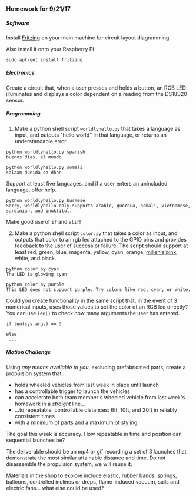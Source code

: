 ### Homework for 9/21/17

##### Software
Install [Fritzing](http://fritzing.org) on your main machine for circuit layout diagramming.

Also install it onto your Raspberry Pi

```
sudo apt-get install fritzing
```

##### Electronics
Create a circuit that, when a user presses and holds a button, an RGB LED illuminates and displays a color dependent on a reading from the DS18B20 sensor.

##### Programming
1. Make a python shell script `worldlyhello.py` that takes a language as input, and outputs "hello world" in that language, or returns an understandable error.

```
python worldlyhello.py spanish
buenos dias, el mundo
```

```
python worldlyhello.py somali
salaam dunida oa dhan
```

Support at least five languages, and if a user enters an unincluded language, offer help.

```
python worldlyhello.py burmese
Sorry, worldlyhello only supports arabic, quechua, somali, vietnamese, sardinian, and inuktitut.
```

Make good use of `if` and `elif`!

2. Make a python shell script `color.py` that takes a color as input, and outputs that color to an rgb led attached to the GPIO pins and provides feedback to the user of success or failure. The script should support at least red, green, blue, magenta, yellow, cyan, orange, [millenialpink](https://www.theguardian.com/artanddesign/shortcuts/2017/mar/22/millennial-pink-is-the-colour-of-now-but-what-exactly-is-it), white, and black.

```
python color.py cyan
The LED is glowing cyan

python color.py purple
This LED does not support purple. Try colors like red, cyan, or white.
```

Could you create functionality in the same script that, in the event of 3 numerical inputs, uses those values to set the color of an RGB led directly? You can use `len()` to check how many arguments the user has entered.

```
if len(sys.argv) == 3
 ...
else
 ...
```

##### Motion Challenge

Using *any means available to you*, excluding prefabricated parts, create a propulsion system that...

- holds wheeled vehicles from last week in place until launch
- has a controllable trigger to launch the vehicles
- can accelerate both team member's wheeled vehicle from last week's homework in a *straight* line...
- ...to repeatable, controllable distances: 6ft, 10ft, and 20ft in reliably consistent times
- with a minimum of parts and a maximum of styling

The goal this week is accuracy. How repeatable in time and position can sequential launches be? 

The deliverable should be an mp4 or gif recording a set of 3 launches that demonstrate the most similar attainable distance and time. Do not disassemble the propulsion system, we will reuse it. 

Materials in the shop to explore include elastic, rubber bands, springs, balloons, controlled inclines or drops, flame-induced vacuum, sails and electric fans... what else could be used?
